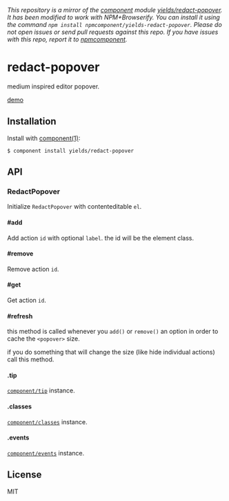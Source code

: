 *This repository is a mirror of the [component](http://component.io) module [yields/redact-popover](http://github.com/yields/redact-popover). It has been modified to work with NPM+Browserify. You can install it using the command `npm install npmcomponent/yields-redact-popover`. Please do not open issues or send pull requests against this repo. If you have issues with this repo, report it to [npmcomponent](https://github.com/airportyh/npmcomponent).*
# redact-popover

  medium inspired editor popover.

  [demo](http://yields.github.io/redact-popover/index.html)

## Installation

  Install with [component(1)](http://component.io):

    $ component install yields/redact-popover

## API

### RedactPopover

  Initialize `RedactPopover` with contenteditable `el`.

#### #add

  Add action `id` with optional `label`.
  the id will be the element class.

#### #remove

  Remove action `id`.

#### #get

  Get action `id`.

#### #refresh

  this method is called whenever you `add()` or `remove()`
  an option in order to cache the `<popover>` size.

  if you do something that will change the size (like hide individual actions) call this method.

#### .tip

  [`component/tip`](https://github.com/component/tip) instance.

#### .classes

  [`component/classes`](https://github.com/component/classes) instance.

#### .events

  [`component/events`](https://github.com/component/events) instance.

## License

  MIT
